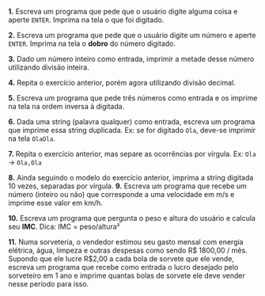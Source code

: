 __1.__ Escreva um programa que pede que o usuário digite alguma coisa e
aperte `ENTER`. Imprima na tela o que foi digitado.

__2.__ Escreva um programa que pede que o usuário digite um número e
aperte `ENTER`. Imprima na tela o **dobro** do número digitado.

__3.__ Dado um número inteiro como entrada, imprimir a metade desse
número utilizando divisão inteira.

__4.__ Repita o exercício anterior, porém agora utilizando divisão
decimal.

__5.__ Escreva um programa que pede três números como entrada
e os imprime na tela na ordem inversa à digitada.

__6.__ Dada uma string (palavra qualquer) como entrada, escreva um
programa que imprime essa string duplicada. Ex: se for digitado
`Ola`, deve-se imprimir na tela `OlaOla`.

__7.__ Repita o exercício anterior, mas separe as ocorrências por
vírgula. Ex: `Ola` -> `Ola,Ola`

__8.__ Ainda seguindo o modelo do exercício anterior, imprima a
string digitada 10 vezes, separadas por vírgula.
__9.__ Escreva um programa que recebe um número (inteiro ou não) que
corresponde a uma velocidade em m/s e imprime esse valor em km/h.

__10.__ Escreva um programa que pergunta o peso e altura do usuário
e calcula seu __IMC__. Dica: IMC = peso/altura²

__11.__ Numa sorveteria, o vendedor estimou seu gasto mensal com energia
elétrica, água, limpeza e outras despesas como sendo R$ 1800,00 / mês.
Supondo que ele lucre R$2,00 a cada bola de sorvete que ele vende, escreva
um programa que recebe como entrada o lucro desejado pelo sorveteiro em
1 ano e imprime quantas bolas de sorvete ele deve vender nesse período para
isso.
